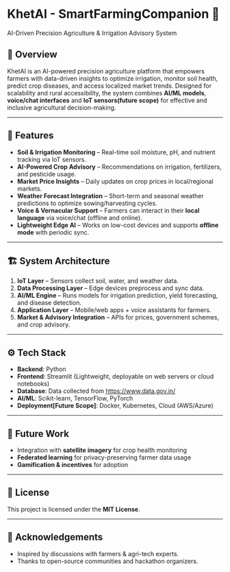 # KhetAI - SmartFarmingCompanion 🌱  
AI-Driven Precision Agriculture & Irrigation Advisory System  

## 📌 Overview  
KhetAI is an AI-powered precision agriculture platform that empowers farmers with data-driven insights to optimize irrigation, monitor soil health, predict crop diseases, and access localized market trends. Designed for scalability and rural accessibility, the system combines **AI/ML models**, **voice/chat interfaces** and **IoT sensors(future scope)** for effective and inclusive agricultural decision-making.  

---

## 🚀 Features  
- **Soil & Irrigation Monitoring** – Real-time soil moisture, pH, and nutrient tracking via IoT sensors.  
- **AI-Powered Crop Advisory** – Recommendations on irrigation, fertilizers, and pesticide usage.  
- **Market Price Insights** – Daily updates on crop prices in local/regional markets.  
- **Weather Forecast Integration** – Short-term and seasonal weather predictions to optimize sowing/harvesting cycles.  
- **Voice & Vernacular Support** – Farmers can interact in their **local language** via voice/chat (offline and online).  
- **Lightweight Edge AI** – Works on low-cost devices and supports **offline mode** with periodic sync.  

---

## 🏗️ System Architecture  
1. **IoT Layer** – Sensors collect soil, water, and weather data.  
2. **Data Processing Layer** – Edge devices preprocess and sync data.  
3. **AI/ML Engine** – Runs models for irrigation prediction, yield forecasting, and disease detection.  
4. **Application Layer** – Mobile/web apps + voice assistants for farmers.  
5. **Market & Advisory Integration** – APIs for prices, government schemes, and crop advisory.  

---

## ⚙️ Tech Stack  
- **Backend**: Python 
- **Frontend**: Streamlit (Lightweight, deployable on web servers or cloud notebooks) 
- **Database**: Data collected from https://www.data.gov.in/
- **AI/ML**: Scikit-learn, TensorFlow, PyTorch  
- **Deployment[Future Scope]**: Docker, Kubernetes, Cloud (AWS/Azure)  

---


## 🔮 Future Work  
- Integration with **satellite imagery** for crop health monitoring  
- **Federated learning** for privacy-preserving farmer data usage  
- **Gamification & incentives** for adoption  

---

## 📜 License  
This project is licensed under the **MIT License**.  

---

## 🙌 Acknowledgements  
- Inspired by discussions with farmers & agri-tech experts.  
- Thanks to open-source communities and hackathon organizers.  
